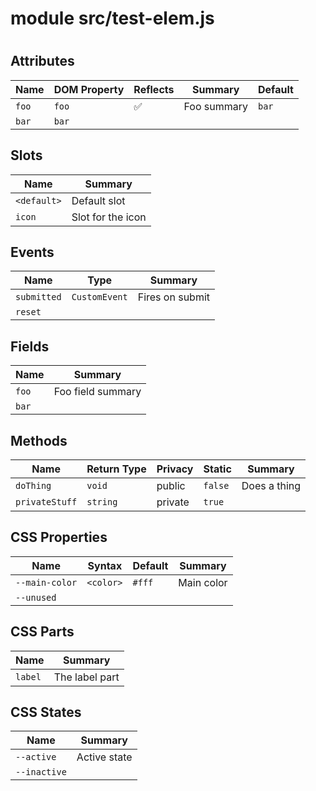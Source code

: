 
# <root>


# module src/test-elem.js


# <test-elem>


## Attributes

Name         | DOM Property | Reflects     | Summary      | Default     
------------ | ------------ | ------------ | ------------ | ------------
`foo`        | `foo`        | ✅           | Foo summary  | `bar`       
`bar`        | `bar`        |              |              |             


## Slots

Name              | Summary          
----------------- | -----------------
`<default>`       | Default slot     
`icon`            | Slot for the icon


## Events

Name            | Type            | Summary        
--------------- | --------------- | ---------------
`submitted`     | `CustomEvent`   | Fires on submit
`reset`         |                 |                


## Fields

Name              | Summary          
----------------- | -----------------
`foo`             | Foo field summary
`bar`             |                  


## Methods

Name           | Return Type    | Privacy        | Static         | Summary       
-------------- | -------------- | -------------- | -------------- | --------------
`doThing`      | `void`         | public         | `false`        | Does a thing  
`privateStuff` | `string`       | private        | `true`         |               


## CSS Properties

Name           | Syntax         | Default        | Summary       
-------------- | -------------- | -------------- | --------------
`--main-color` | `<color>`      | `#fff`         | Main color    
`--unused`     |                |                |               


## CSS Parts

Name           | Summary       
-------------- | --------------
`label`        | The label part


## CSS States

Name         | Summary     
------------ | ------------
`--active`   | Active state
`--inactive` |             

